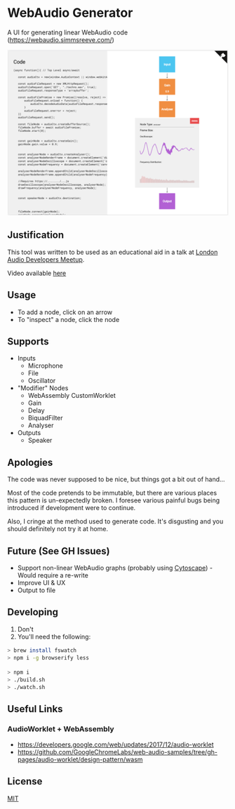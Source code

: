 # WebAudio Generator
A UI for generating linear WebAudio code (https://webaudio.simmsreeve.com/)

![A screenshot of WebAudio Generator](./screenshot.png "WebAudio Generator in Action")

## Justification
This tool was written to be used as an educational aid in a talk at [London Audio Developers Meetup](https://skillsmatter.com/groups/10788-audio-developers-meet-up).

Video available [here](https://skillsmatter.com/skillscasts/12492-audio-developers-meet-up)

## Usage
- To add a node, click on an arrow
- To "inspect" a node, click the node

## Supports
- Inputs
    - Microphone
    - File
    - Oscillator
- "Modifier" Nodes
    - WebAssembly CustomWorklet
    - Gain
    - Delay
    - BiquadFilter
    - Analyser
- Outputs
    - Speaker

## Apologies
The code was never supposed to be nice, but things got a bit out of hand...

Most of the code pretends to be immutable, but there are various places this pattern is un-expectedly broken. I foresee various painful bugs being introduced if development were to continue.

Also, I cringe at the method used to generate code. It's disgusting and you should definitely not try it at home.

## Future (See GH Issues)
- Support non-linear WebAudio graphs (probably using [Cytoscape](http://cytoscape.org/)) - Would require a re-write
- Improve UI & UX
- Output to file

## Developing
1. Don't
2. You'll need the following:

```bash
> brew install fswatch
> npm i -g browserify less

> npm i
> ./build.sh
> ./watch.sh
```

## Useful Links
### AudioWorklet + WebAssembly
- https://developers.google.com/web/updates/2017/12/audio-worklet
- https://github.com/GoogleChromeLabs/web-audio-samples/tree/gh-pages/audio-worklet/design-pattern/wasm

## License
[MIT](./LICENSE)
